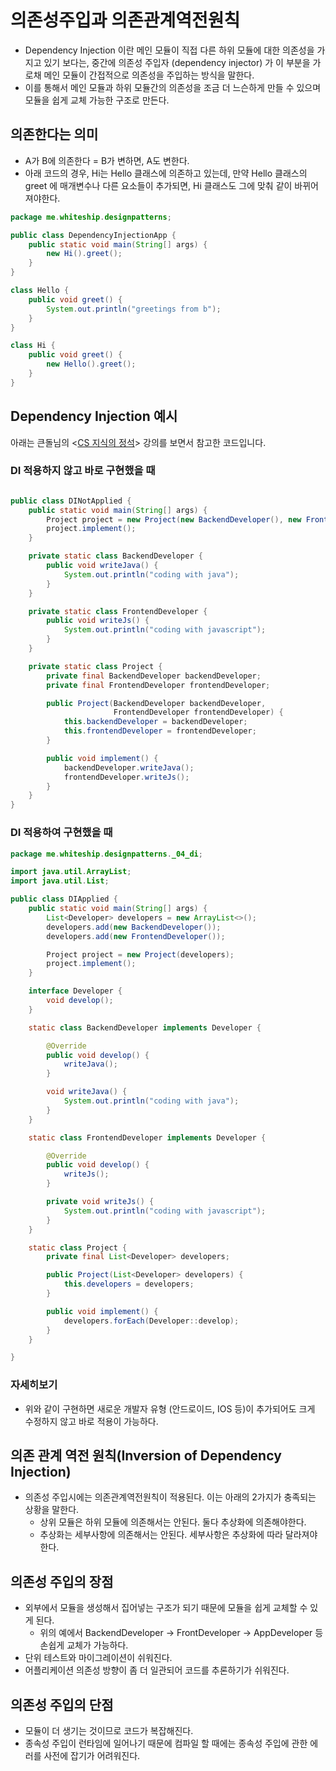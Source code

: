 # 의존성주입과 의존관계역전원칙

* Dependency Injection 이란 메인 모듈이 직접 다른 하위 모듈에 대한 의존성을 가지고 있기 보다는, 중간에 의존성 주입자 (dependency injector) 가 이 부분을 가로채 메인 모듈이 간접적으로 의존성을 주입하는 방식을 말한다.&#x20;
* 이를 통해서 메인 모듈과 하위 모듈간의 의존성을 조금 더 느슨하게 만들 수 있으며 모듈을 쉽게 교체 가능한 구조로 만든다.&#x20;

## 의존한다는 의미&#x20;

* A가 B에 의존한다 = B가 변하면, A도 변한다.&#x20;
* 아래 코드의 경우, Hi는 Hello 클래스에 의존하고 있는데, 만약 Hello 클래스의 greet 에 매개변수나 다른 요소들이 추가되면, Hi 클래스도 그에 맞춰 같이 바뀌어져야한다.&#x20;

```java
package me.whiteship.designpatterns;

public class DependencyInjectionApp {
    public static void main(String[] args) {
        new Hi().greet();
    }
}

class Hello {
    public void greet() {
        System.out.println("greetings from b");
    }
}

class Hi {
    public void greet() {
        new Hello().greet();
    }
}
```



## Dependency Injection 예시

아래는 큰돌님의 <[CS 지식의 정석](https://www.inflearn.com/course/%EA%B0%9C%EB%B0%9C%EC%9E%90-%EB%A9%B4%EC%A0%91-cs-%ED%8A%B9%EA%B0%95)> 강의를 보면서 참고한 코드입니다. &#x20;

### DI 적용하지 않고 바로 구현했을 때&#x20;

```java

public class DINotApplied {
    public static void main(String[] args) {
        Project project = new Project(new BackendDeveloper(), new FrontendDeveloper());
        project.implement();
    }

    private static class BackendDeveloper {
        public void writeJava() {
            System.out.println("coding with java");
        }
    }

    private static class FrontendDeveloper {
        public void writeJs() {
            System.out.println("coding with javascript");
        }
    }

    private static class Project {
        private final BackendDeveloper backendDeveloper;
        private final FrontendDeveloper frontendDeveloper;

        public Project(BackendDeveloper backendDeveloper,
                       FrontendDeveloper frontendDeveloper) {
            this.backendDeveloper = backendDeveloper;
            this.frontendDeveloper = frontendDeveloper;
        }

        public void implement() {
            backendDeveloper.writeJava();
            frontendDeveloper.writeJs();
        }
    }
}

```

### DI 적용하여 구현했을 때

```java
package me.whiteship.designpatterns._04_di;

import java.util.ArrayList;
import java.util.List;

public class DIApplied {
    public static void main(String[] args) {
        List<Developer> developers = new ArrayList<>();
        developers.add(new BackendDeveloper());
        developers.add(new FrontendDeveloper());

        Project project = new Project(developers);
        project.implement();
    }

    interface Developer {
        void develop();
    }

    static class BackendDeveloper implements Developer {

        @Override
        public void develop() {
            writeJava();
        }

        void writeJava() {
            System.out.println("coding with java");
        }
    }

    static class FrontendDeveloper implements Developer {

        @Override
        public void develop() {
            writeJs();
        }

        private void writeJs() {
            System.out.println("coding with javascript");
        }
    }

    static class Project {
        private final List<Developer> developers;

        public Project(List<Developer> developers) {
            this.developers = developers;
        }

        public void implement() {
            developers.forEach(Developer::develop);
        }
    }

}

```

### 자세히보기&#x20;

* 위와 같이 구현하면 새로운 개발자 유형 (안드로이드, IOS 등)이 추가되어도 크게 수정하지 않고 바로 적용이 가능하다.&#x20;

## 의존 관계 역전 원칙(Inversion of Dependency Injection)

* 의존성 주입시에는 의존관계역전원칙이 적용된다. 이는 아래의 2가지가 충족되는 상황을 말한다.&#x20;
  * 상위 모듈은 하위 모듈에 의존해서는 안된다. 둘다 추상화에 의존해야한다.&#x20;
  * 추상화는 세부사항에 의존해서는 안된다. 세부사항은 추상화에 따라 달라져야한다.&#x20;

## 의존성 주입의 장점

* 외부에서 모듈을 생성해서 집어넣는 구조가 되기 때문에 모듈을 쉽게 교체할 수 있게 된다.&#x20;
  * 위의 예에서 BackendDeveloper -> FrontDeveloper -> AppDeveloper 등 손쉽게 교체가 가능하다.&#x20;
* 단위 테스트와 마이그레이션이 쉬워진다.&#x20;
* 어플리케이션 의존성 방향이 좀 더 일관되어 코드를 추론하기가 쉬워진다.&#x20;



## 의존성 주입의 단점&#x20;

* 모듈이 더 생기는 것이므로 코드가 복잡해진다.&#x20;
* 종속성 주입이 런타임에 일어나기 때문에 컴파일 할 때에는 종속성 주입에 관한 에러를 사전에 잡기가 어려워진다.&#x20;

